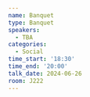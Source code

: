 ```yaml
---
name: Banquet
type: Banquet
speakers:
  - TBA
categories:
  - Social
time_start: '18:30'
time_end: '20:00'
talk_date: 2024-06-26
room: J222
---
```

